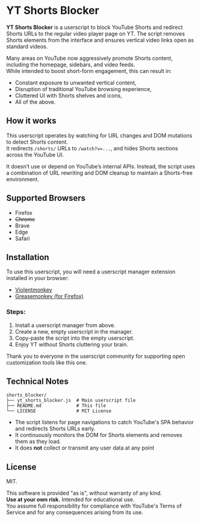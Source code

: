 # YT Shorts Blocker

**YT Shorts Blocker** is a userscript to block YouTube Shorts and redirect Shorts URLs to the regular video player page on YT.
The script removes Shorts elements from the interface and ensures vertical video links open as standard videos.

Many areas on YouTube now aggressively promote Shorts content, including the homepage, sidebars, and video feeds.<br>
While intended to boost short-form engagement, this can result in:

* Constant exposure to unwanted vertical content,
* Disruption of traditional YouTube browsing experience,
* Cluttered UI with Shorts shelves and icons,
* All of the above.

## How it works

This userscript operates by watching for URL changes and DOM mutations to detect Shorts content.<br>
It redirects `/shorts/` URLs to `/watch?v=...`, and hides Shorts sections across the YouTube UI.

It doesn’t use or depend on YouTube’s internal APIs. Instead, the script uses a combination of URL rewriting and DOM cleanup to maintain a Shorts-free environment.

## Supported Browsers

* Firefox
* ~~Chrome~~
* Brave
* Edge
* Safari

## Installation

To use this userscript, you will need a userscript manager extension installed in your browser:

* [Violentmonkey](https://violentmonkey.github.io/)
* [Greasemonkey (for Firefox)](https://addons.mozilla.org/en-US/firefox/addon/greasemonkey/)

### Steps:

1. Install a userscript manager from above.
3. Create a new, empty userscript in the manager.
4. Copy-paste the script into the empty userscript.
5. Enjoy YT without Shorts cluttering your brain.

Thank you to everyone in the userscript community for supporting open customization tools like this one.

## Technical Notes

```
shorts_blocker/
├── yt_shorts_blocker.js  # Main userscript file
├── README.md             # This file
└── LICENSE               # MIT License
```

* The script listens for page navigations to catch YouTube's SPA behavior and redirects Shorts URLs early.
* It continuously monitors the DOM for Shorts elements and removes them as they load.
* It does **not** collect or transmit any user data at any point

## License

MIT.

This software is provided "as is", without warranty of any kind.<br>
**Use at your own risk.** Intended for educational use.<br>
You assume full responsibility for compliance with YouTube's Terms of Service and for any consequences arising from its use.

